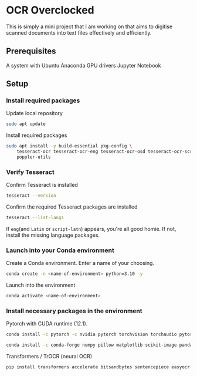 # OCR Overclocked
This is simply a mini project that I am working on that aims to digitise scanned documents into text files effectively and efficiently.

## Prerequisites
A system with Ubuntu
Anaconda
GPU drivers
Jupyter Notebook

## Setup
### Install required packages
Update local repository
``` bash
sudo apt update
```

Install required packages
``` bash
sudo apt install -y build-essential pkg-config \
    tesseract-ocr tesseract-ocr-eng tesseract-ocr-osd tesseract-ocr-script-latn \
    poppler-utils
```

### Verify Tesseract
Confirm Tesseract is installed
``` bash
tesseract --version
```

Confirm the required Tesseract packages are installed
``` bash
tesseract --list-langs
```
If `eng`(and `Latin` or `script-latn`) appears, you're all good homie. If not, install the missing language packages.

### Launch into your Conda environment 
Create a Conda environment. Enter a name of your choosing.
``` bash
conda create -n <name-of-environment> python=3.10 -y
```

Launch into the environment
``` bash
conda activate <name-of-environment>
```

### Install necessary packages in the environment
Pytorch with CUDA runtime (12.1).
``` bash
conda install -c pytorch -c nvidia pytorch torchvision torchaudio pytorch-cuda=12.1 -y
```

``` bash
conda install -c conda-forge numpy pillow matplotlib scikit-image pandas jupyterlab notebook ipywidgets opencv pytesseract -y
```

Transformers / TrOCR (neural OCR)
```bash
pip install transformers accelerate bitsandbytes sentencepiece easyocr
```
